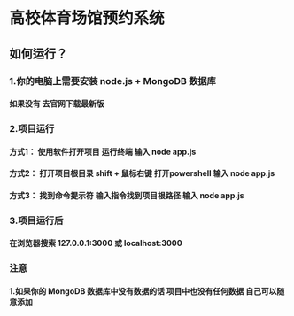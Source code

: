 #  高校体育场馆预约系统

## 如何运行？
### 1.你的电脑上需要安装 node.js + MongoDB 数据库
#### 如果没有 去官网下载最新版

### 2.项目运行
#### 方式1： 使用软件打开项目   运行终端    输入 node app.js
#### 方式2： 打开项目根目录  shift + 鼠标右键     打开powershell    输入 node app.js
#### 方式3： 找到命令提示符  输入指令找到项目根路径   输入 node app.js

### 3.项目运行后
#### 在浏览器搜索 127.0.0.1:3000 或 localhost:3000 

### 注意
#### 1.如果你的 MongoDB 数据库中没有数据的话 项目中也没有任何数据 自己可以随意添加